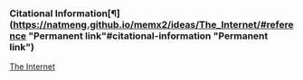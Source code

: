 ### Citational Information[¶](https://natmeng.github.io/memx2/ideas/The_Internet/#reference "Permanent link"#citational-information "Permanent link")

[The Internet](https://natmeng.github.io/memx2/sources/The_Internet/)